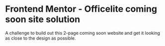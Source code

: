 # Frontend Mentor - Officelite coming soon site solution

A challenge to build out this 2-page coming soon website and get it looking as close to the design as possible.